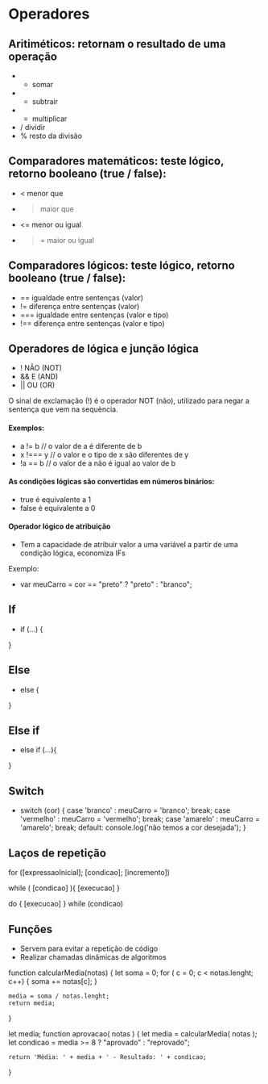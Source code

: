 # Operadores

## Aritiméticos: retornam o resultado de uma operação
-  + somar
-  - subtrair
-  * multiplicar
-  / dividir
-  % resto da divisão

## Comparadores matemáticos: teste lógico, retorno booleano (true / false):
-  < menor que
-  > maior que
-  <= menor ou igual
-  >= maior ou igual

## Comparadores lógicos: teste lógico, retorno booleano (true / false):
-  == igualdade entre sentenças (valor)
-  != diferença entre sentenças (valor)
-  === igualdade entre sentenças (valor e tipo)
-  !== diferença entre sentenças (valor e tipo)

## Operadores de lógica e junção lógica
-  ! NÃO (NOT)
-  && E (AND)
-  || OU (OR)

O sinal de exclamação (!) é o operador NOT (não), utilizado para negar a sentença que vem na sequència.

#### Exemplos:
-  a != b    // o valor de a é diferente de b
-  x !=== y  // o valor e o tipo de x são diferentes de y
-  !a == b   // o valor de a não é igual ao valor de b

#### As condições lógicas são convertidas em números binários:
-  true é equivalente a 1
-  false é equivalente a 0

#### Operador lógico de atribuição
-  Tem a capacidade de atribuir valor a uma variável a partir de uma condição lógica, economiza IFs

Exemplo:

-  var meuCarro = cor == "preto" ? "preto" : "branco";


## If
-   if (...) {

}

## Else
-  else {

}

## Else if
-  else if (...){

}

## Switch
-  switch (cor) {
    case 'branco' :
        meuCarro = 'branco';
        break;
    case 'vermelho' :
        meuCarro = 'vermelho';
        break;
    case 'amarelo' :
        meuCarro = 'amarelo';
        break;
    default:
        console.log('não temos a cor desejada');
}



## Laços de repetição

for ([expressaoInicial]; [condicao]; [incremento])


while ( [condicao] ){
    [execucao]
}

do {
    [execucao]
} while (condicao)

## Funções 
- Servem para evitar a repetição de código
- Realizar chamadas dinâmicas de algoritmos

function calcularMedia(notas) {
    let soma = 0;
    for ( c = 0; c < notas.lenght; c++) {
        soma += notas[c];
    }

    media = soma / notas.lenght;
    return media;

}

let media; 
function aprovacao( notas ) {
    let media = calcularMedia( notas );
    let condicao = media >= 8 ? "aprovado" : "reprovado";

    return 'Média: ' + media + ' - Resultado: ' + condicao;
}

